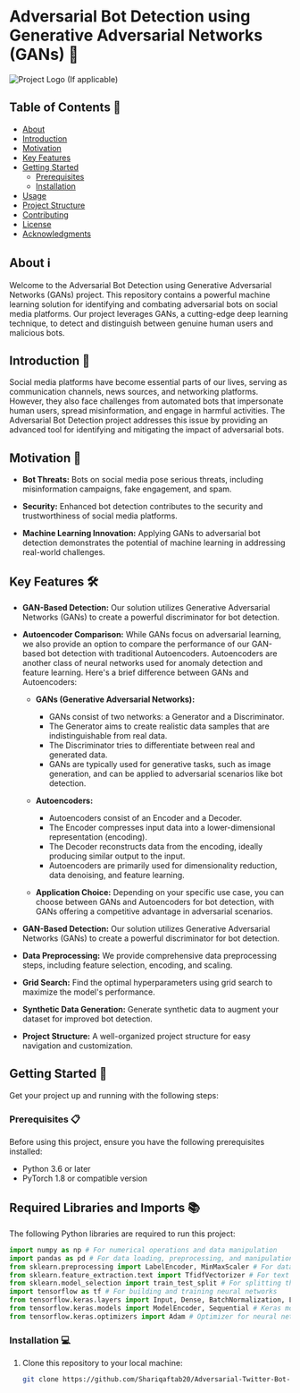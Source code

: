 # Adversarial Bot Detection using Generative Adversarial Networks (GANs) 🤖

![Project Logo](logo.png) (If applicable)

## Table of Contents 📜

- [About](#about)
- [Introduction](#introduction)
- [Motivation](#motivation)
- [Key Features](#key-features)
- [Getting Started](#getting-started)
  - [Prerequisites](#prerequisites)
  - [Installation](#installation)
- [Usage](#usage)
- [Project Structure](#project-structure)
- [Contributing](#contributing)
- [License](#license)
- [Acknowledgments](#acknowledgments)

## About ℹ️

Welcome to the Adversarial Bot Detection using Generative Adversarial Networks (GANs) project. This repository contains a powerful machine learning solution for identifying and combating adversarial bots on social media platforms. Our project leverages GANs, a cutting-edge deep learning technique, to detect and distinguish between genuine human users and malicious bots.

## Introduction 🚀

Social media platforms have become essential parts of our lives, serving as communication channels, news sources, and networking platforms. However, they also face challenges from automated bots that impersonate human users, spread misinformation, and engage in harmful activities. The Adversarial Bot Detection project addresses this issue by providing an advanced tool for identifying and mitigating the impact of adversarial bots.

## Motivation 🌟

- **Bot Threats:** Bots on social media pose serious threats, including misinformation campaigns, fake engagement, and spam.

- **Security:** Enhanced bot detection contributes to the security and trustworthiness of social media platforms.

- **Machine Learning Innovation:** Applying GANs to adversarial bot detection demonstrates the potential of machine learning in addressing real-world challenges.

## Key Features 🛠️

- **GAN-Based Detection:** Our solution utilizes Generative Adversarial Networks (GANs) to create a powerful discriminator for bot detection.

- **Autoencoder Comparison:** While GANs focus on adversarial learning, we also provide an option to compare the performance of our GAN-based bot detection with traditional Autoencoders. Autoencoders are another class of neural networks used for anomaly detection and feature learning. Here's a brief difference between GANs and Autoencoders:

  - **GANs (Generative Adversarial Networks):**
    - GANs consist of two networks: a Generator and a Discriminator.
    - The Generator aims to create realistic data samples that are indistinguishable from real data.
    - The Discriminator tries to differentiate between real and generated data.
    - GANs are typically used for generative tasks, such as image generation, and can be applied to adversarial scenarios like bot detection.

  - **Autoencoders:**
    - Autoencoders consist of an Encoder and a Decoder.
    - The Encoder compresses input data into a lower-dimensional representation (encoding).
    - The Decoder reconstructs data from the encoding, ideally producing similar output to the input.
    - Autoencoders are primarily used for dimensionality reduction, data denoising, and feature learning.

  - **Application Choice:** Depending on your specific use case, you can choose between GANs and Autoencoders for bot detection, with GANs offering a competitive advantage in adversarial scenarios.

- **GAN-Based Detection:** Our solution utilizes Generative Adversarial Networks (GANs) to create a powerful discriminator for bot detection.

- **Data Preprocessing:** We provide comprehensive data preprocessing steps, including feature selection, encoding, and scaling.

- **Grid Search:** Find the optimal hyperparameters using grid search to maximize the model's performance.

- **Synthetic Data Generation:** Generate synthetic data to augment your dataset for improved bot detection.

- **Project Structure:** A well-organized project structure for easy navigation and customization.

## Getting Started 🏁

Get your project up and running with the following steps:

### Prerequisites 📋

Before using this project, ensure you have the following prerequisites installed:

- Python 3.6 or later
- PyTorch 1.8 or compatible version
## Required Libraries and Imports 📚

The following Python libraries are required to run this project:

```python
import numpy as np # For numerical operations and data manipulation
import pandas as pd # For data loading, preprocessing, and manipulation
from sklearn.preprocessing import LabelEncoder, MinMaxScaler # For data preprocessing
from sklearn.feature_extraction.text import TfidfVectorizer # For text data preprocessing
from sklearn.model_selection import train_test_split # For splitting the dataset
import tensorflow as tf # For building and training neural networks
from tensorflow.keras.layers import Input, Dense, BatchNormalization, LeakyReLU # Keras layers
from tensorflow.keras.models import ModelEncoder, Sequential # Keras models
from tensorflow.keras.optimizers import Adam # Optimizer for neural networks
```

### Installation 💻

1. Clone this repository to your local machine:

   ```bash
   git clone https://github.com/Shariqaftab20/Adversarial-Twitter-Bot-Detection
